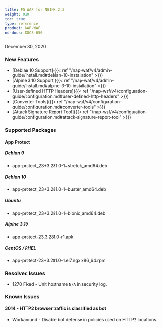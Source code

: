 ```yaml
---
title: F5 WAF for NGINX 2.3
weight: 920
toc: true
type: reference
product: NAP-WAF
nd-docs: DOCS-656
---
```


December 30, 2020

### New Features

- [Debian 10 Support]({{< ref "/nap-waf/v4/admin-guide/install.md#debian-10-installation" >}})
- [Alpine 3.10 Support]({{< ref "/nap-waf/v4/admin-guide/install.md#alpine-3-10-installation" >}})
- [User-defined HTTP Headers]({{< ref "/nap-waf/v4/configuration-guide/configuration.md#user-defined-http-headers" >}})
- [Converter Tools]({{< ref "/nap-waf/v4/configuration-guide/configuration.md#converter-tools" >}})
- [Attack Signature Report Tool]({{< ref "/nap-waf/v4/configuration-guide/configuration.md#attack-signature-report-tool" >}})

### Supported Packages

#### App Protect

##### Debian 9

- app-protect_23+3.281.0-1~stretch_amd64.deb

##### Debian 10

- app-protect_23+3.281.0-1~buster_amd64.deb

##### Ubuntu

- app-protect_23+3.281.0-1~bionic_amd64.deb

##### Alpine 3.10

- app-protect-23.3.281.0-r1.apk

##### CentOS / RHEL

- app-protect-23+3.281.0-1.el7.ngx.x86_64.rpm

### Resolved Issues

- 1270 Fixed - Unit hostname `N/A` in security log.

### Known Issues

#### 3014 - HTTP2 browser traffic is classified as bot

- Workaround - Disable bot defense in policies used on HTTP2 locations.
